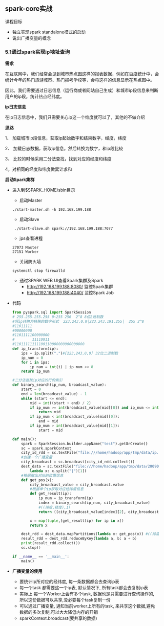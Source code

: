 ## spark-core实战

课程目标

- 独立实现spark standalone模式的启动
- 说出广播变量的概念

### 5.1通过spark实现ip地址查询

**需求**

在互联网中，我们经常会见到城市热点图这样的报表数据，例如在百度统计中，会统计今年的热门旅游城市、热门报考学校等，会将这样的信息显示在热点图中。

因此，我们需要通过日志信息（运行商或者网站自己生成）和城市ip段信息来判断用户的ip段，统计热点经纬度。

**ip日志信息**

在ip日志信息中，我们只需要关心ip这一个维度就可以了，其他的不做介绍

**思路**

1、 加载城市ip段信息，获取ip起始数字和结束数字，经度，纬度

2、 加载日志数据，获取ip信息，然后转换为数字，和ip段比较

3、 比较的时候采用二分法查找，找到对应的经度和纬度

4，对相同的经度和纬度做累计求和

**启动Spark集群**

- 进入到$SPARK_HOME/sbin目录

  - 启动Master	

  ```shell
  ./start-master.sh -h 192.168.199.188
  ```

  - 启动Slave

  ```shell
   ./start-slave.sh spark://192.168.199.188:7077
  ```

  - jps查看进程

  ```shell
  27073 Master
  27151 Worker
  ```

  - 关闭防火墙

  ```shell
  systemctl stop firewalld
  ```

  - 通过SPARK WEB UI查看Spark集群及Spark
    - http://192.168.199.188:8080/  监控Spark集群
    - http://192.168.199.188:4040/  监控Spark Job

- 代码

  ```python
  from pyspark.sql import SparkSession
  # 255.255.255.255 0~255 256  2^8 8位2进制数
  #将ip转换为特殊的数字形式  223.243.0.0|223.243.191.255|  255 2^8
  #‭11011111‬
  #00000000
  #1101111100000000
  #‭        11110011‬
  #11011111111100110000000000000000
  def ip_transform(ip):     
      ips = ip.split(".")#[223,243,0,0] 32位二进制数
      ip_num = 0
      for i in ips:
          ip_num = int(i) | ip_num << 8
      return ip_num
  
  #二分法查找ip对应的行的索引
  def binary_search(ip_num, broadcast_value):
      start = 0
      end = len(broadcast_value) - 1
      while (start <= end):
          mid = int((start + end) / 2)
          if ip_num >= int(broadcast_value[mid][0]) and ip_num <= int(broadcast_value[mid][1]):
              return mid
          if ip_num < int(broadcast_value[mid][0]):
              end = mid
          if ip_num > int(broadcast_value[mid][1]):
              start = mid
  
  def main():
      spark = SparkSession.builder.appName("test").getOrCreate()
      sc = spark.sparkContext
      city_id_rdd = sc.textFile("file:///home/hadoop/app/tmp/data/ip.txt").map(lambda x:x.split("|")).map(lambda x: (x[2], x[3], x[13], x[14]))
      #创建一个广播变量
      city_broadcast = sc.broadcast(city_id_rdd.collect())
      dest_data = sc.textFile("file:///home/hadoop/app/tmp/data/20090121000132.394251.http.format").map(
          lambda x: x.split("|")[1])
      #根据取出对应的位置信息
      def get_pos(x):
          city_broadcast_value = city_broadcast.value
          #根据单个ip获取对应经纬度信息
          def get_result(ip):
              ip_num = ip_transform(ip)
              index = binary_search(ip_num, city_broadcast_value)
              #((纬度,精度),1)
              return ((city_broadcast_value[index][2], city_broadcast_value[index][3]), 1)
  
          x = map(tuple,[get_result(ip) for ip in x])
          return x
  
      dest_rdd = dest_data.mapPartitions(lambda x: get_pos(x)) #((纬度,精度),1)
      result_rdd = dest_rdd.reduceByKey(lambda a, b: a + b)
      print(result_rdd.collect())
      sc.stop()
  
  if __name__ == '__main__':
      main()
  ```

- **广播变量的使用**

  - 要统计Ip所对应的经纬度, 每一条数据都会去查询ip表
  - 每一个task 都需要这一个ip表, 默认情况下, 所有task都会去复制ip表
  - 实际上 每一个Worker上会有多个task, 数据也是只需要进行查询操作的, 所以这份数据可以共享,没必要每个task复制一份
  - 可以通过广播变量, 通知当前worker上所有的task, 来共享这个数据,避免数据的多次复制,可以大大降低内存的开销
  - sparkContext.broadcast(要共享的数据)
